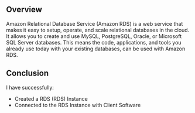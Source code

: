 ## Overview
Amazon Relational Database Service (Amazon RDS) is a web service that makes it easy to setup, operate, and scale relational databases in the cloud. It allows you to create and use MySQL, PostgreSQL, Oracle, or Microsoft SQL Server databases. This means the code, applications, and tools you already use today with your existing databases, can be used with Amazon RDS.
## Conclusion
I have successfully:
- Created a RDS (RDS) Instance
- Connected to the RDS Instance with Client Software
